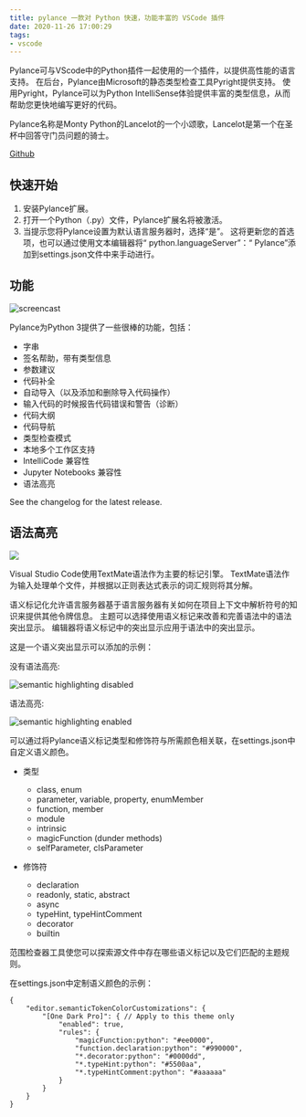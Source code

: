 ```yaml
---
title: pylance 一款对 Python 快速，功能丰富的 VSCode 插件
date: 2020-11-26 17:00:29
tags:
- vscode
---
```


Pylance可与VScode中的Python插件一起使用的一个插件，以提供高性能的语言支持。 在后台，Pylance由Microsoft的静态类型检查工具Pyright提供支持。 使用Pyright，Pylance可以为Python IntelliSense体验提供丰富的类型信息，从而帮助您更快地编写更好的代码。

Pylance名称是Monty Python的Lancelot的一个小颂歌，Lancelot是第一个在圣杯中回答守门员问题的骑士。

[Github](https://github.com/microsoft/pylance-release)

## 快速开始

1. 安装Pylance扩展。
2. 打开一个Python（.py）文件，Pylance扩展名将被激活。
3. 当提示您将Pylance设置为默认语言服务器时，选择“是”。 这将更新您的首选项，也可以通过使用文本编辑器将“ python.languageServer”：“ Pylance”添加到settings.json文件中来手动进行。

## 功能

![ screencast ](screencap.gif)

Pylance为Python 3提供了一些很棒的功能，包括：

- 字串
- 签名帮助，带有类型信息
- 参数建议
- 代码补全
- 自动导入（以及添加和删除导入代码操作）
- 输入代码的时候报告代码错误和警告（诊断）
- 代码大纲
- 代码导航
- 类型检查模式
- 本地多个工作区支持
- IntelliCode 兼容性
- Jupyter Notebooks 兼容性
- 语法高亮

See the changelog for the latest release.

## 语法高亮

![](https://static01.imgkr.com/temp/5ef2524639934389b5041e84652af945.gif)

Visual Studio Code使用TextMate语法作为主要的标记引擎。 TextMate语法作为输入处理单个文件，并根据以正则表达式表示的词汇规则将其分解。

语义标记化允许语言服务器基于语言服务器有关如何在项目上下文中解析符号的知识来提供其他令牌信息。 主题可以选择使用语义标记来改善和完善语法中的语法突出显示。 编辑器将语义标记中的突出显示应用于语法中的突出显示。

这是一个语义突出显示可以添加的示例：

没有语法高亮:

![ semantic highlighting disabled ](https://static01.imgkr.com/temp/38ddc5418e0e4bc7b48f0946ab7fe9f8.png)

语法高亮:

![ semantic highlighting enabled ](https://static01.imgkr.com/temp/611f8bbd0fcd44b38b7e9cca0d510de6.png)

可以通过将Pylance语义标记类型和修饰符与所需颜色相关联，在settings.json中自定义语义颜色。


- 类型
    - class, enum
    - parameter, variable, property, enumMember
    - function, member
    - module
    - intrinsic
    - magicFunction (dunder methods)
    - selfParameter, clsParameter

- 修饰符
    - declaration
    - readonly, static, abstract
    - async
    - typeHint, typeHintComment
    - decorator
    - builtin

范围检查器工具使您可以探索源文件中存在哪些语义标记以及它们匹配的主题规则。

在settings.json中定制语义颜色的示例：

```
{
    "editor.semanticTokenColorCustomizations": {
        "[One Dark Pro]": { // Apply to this theme only
            "enabled": true,
            "rules": {
                "magicFunction:python": "#ee0000",
                "function.declaration:python": "#990000",
                "*.decorator:python": "#0000dd",
                "*.typeHint:python": "#5500aa",
                "*.typeHintComment:python": "#aaaaaa"
            }
        }
    }
}
```